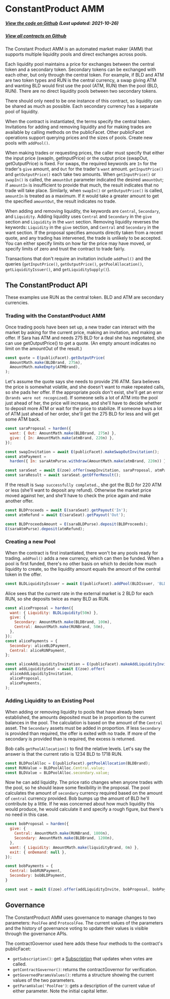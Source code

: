# ConstantProduct AMM

<Zoe-Version/>

##### [View the code on Github](https://github.com/Agoric/agoric-sdk/blob/master/packages/zoe/src/contracts/vpool-xyk-amm/multipoolMarketMaker.js) (Last updated: 2021-10-26)
##### [View all contracts on Github](https://github.com/Agoric/agoric-sdk/tree/master/packages/zoe/src/contracts)


The Constant Product AMM is an automated market maker (AMM) that supports
multiple liquidity pools and direct exchanges across pools.

Each liquidity pool maintains a price for exchanges between the central token
and a secondary token. Secondary tokens can be exchanged with each other, but
only through the central token. For example, if BLD and ATM are two token types
and RUN is the central currency, a swap giving ATM and wanting BLD would first
use the pool (ATM, RUN) then the pool (BLD, RUN). There are no direct liquidity
pools between two secondary tokens.

There should only need to be one instance of this contract, so liquidity can be
shared as much as possible. Each secondary currency has a separate pool of liquidity.

When the contract is instantiated, the terms specify the central token.  Invitations
for adding and removing liquidity and for making trades are available by calling
methods on the publicFacet. Other publicFacet operations support querying prices and
the sizes of pools. Create new pools with `addPool()`.

When making trades or requesting prices, the caller must specify that either the
input price (swapIn, getInputPrice) or the output price (swapOut, getOutputPrice) is
fixed. For swaps, the required keywords are `In` for the trader's `give` amount, and
`Out` for the trader's `want` amount.  `getInputPrice()` and `getOutputPrice()` each
take two amounts. When `getInputPrice()` or `swapIn()` is called, the `amountOut`
parameter indicated the desired `amountOut`; if `amountIn` is insufficient to provide
that much, the result indicates that no trade will take place. Similarly, when
`swapIn()` or `getOutputPrice()` is called, `amountIn` is treated as a maximum.
If it would take a greater amount to get the specified `amountOut`, the result
indicates no trade.

When adding and removing liquidity, the keywords are `Central`, `Secondary`, and
`Liquidity`. Adding liquidity uses `Central` and `Secondary` in the `give` section
and `Liquidity` in the `want` section. Removing liquidity reverses the keywords:
`Liquidity` in the `give` section, and `Central` and `Secondary` in the want
section. If the proposal specifies amounts directly taken from a recent quote, and
any trading has intervened, the trade is unlikely to be accepted. You can either
specify limits on how far the price may have moved, or specify limits of zero and
trust the contract to trade fairly.

Transactions that don't require an invitation include `addPool()` and the queries
(`getInputPrice()`, `getOutputPrice()`, `getPoolAllocation()`,
`getLiquidityIssuer()`, and `getLiquiditySupply()`).

## The ConstantProduct API

These examples use RUN as the central token. BLD and ATM are secondary currencies.

### Trading with the ConstantProduct AMM

Once trading pools have been set up, a new trader can interact with the market by
asking for the current price, making an invitation, and making an offer. If Sara has
ATM and needs 275 BLD for a deal she has negotiated, she can use
getOutputPrice() to get a quote. (An empty amount indicates no limit on the
amountOut of the result.)

```js
const quote = E(publicFacet).getOutputPrice(
  AmountMath.make(BLDBrand, 275n),
  AmountMath.makeEmpty(ATMBrand),
);
  ```
  
Let's assume the quote says she needs to provide 216 ATM. Sara believes the
price is somewhat volatile, and she doesn't want to make repeated calls, so she pads
her offer. If the appropriate pools don't exist, she'll get an error (`brands were
not recognized`). If someone sells a lot of ATM into the pool just ahead of
her, the price will increase, and she'll have to decide whether to deposit more
ATM or wait for the price to stabilize. If someone buys a lot of ATM just
ahead of her order, she'll get the 275 BLD for less and will get some ATM
back.

```js
const saraProposal = harden({
  want: { Out: AmountMath.make(BLDBrand, 275n) },
  give: { In: AmountMath.make(atmBrand, 220n) },
});

const swapInvitation = await E(publicFacet).makeSwapOutInvitation();
const atmPayment =
  harden({ In: saraAtmPurse.withdraw(AmountMath.make(atmBrand, 220n)) });

const saraSeat = await E(zoe).offer(swapInvitation, saraProposal, atmPayment);
const saraResult = await saraSeat.getOfferResult();
```

If the result is `Swap successfully completed.`, she got the BLD for 220 ATM
or less (she'll want to deposit any refund). Otherwise the market price moved against
her, and she'll have to check the price again and make another offer.

```js
const BLDProceeds = await E(saraSeat).getPayout('In');
const atmRefund = await E(saraSeat).getPayout('Out');

const BLDProceedsAmount = E(saraBLDPurse).deposit(BLDProceeds);
E(saraAtmPurse).deposit(atmRefund);
```

###  Creating a new Pool

When the contract is first instantiated, there won't be any pools ready for
trading. `addPool()` adds a new currency, which can then be funded. When a pool is
first funded, there's no other basis on which to decide how much liquidity to create,
so the liquidity amount equals the amount of the central token in the offer.

```js
const BLDLiquidityIssuer = await E(publicFacet).addPool(BLDIssuer, 'BLD');
```

Alice sees that the current rate in the external market is 2 BLD for each
RUN, so she deposits twice as many BLD as RUN.

```js
const aliceProposal = harden({
  want: { Liquidity: BLDLiquidity(50n) },
  give: {
    Secondary: AmountMath.make(BLDBrand, 100n),
    Central: AmountMath.make(RUNBrand, 50n),
  },
});
const alicePayments = {
  Secondary: aliceBLDPayment,
  Central: aliceRUNPayment,
};

const aliceAddLiquidityInvitation = E(publicFacet).makeAddLiquidityInvitation();
const addLiquiditySeat = await E(zoe).offer(
  aliceAddLiquidityInvitation,
  aliceProposal,
  alicePayments,
);
```

### Adding Liquidity to an Existing Pool

When adding or removing liquidity to pools that have already been established, the
amounts deposited must be in proportion to the current balances in the pool. The
calculation is based on the amount of the `Central` asset. The `Secondary` assets
must be added in proportion.  If less `Secondary` is provided than required, the
offer is exited with no trade. If more of the secondary is provided than is required,
the excess is returned.

Bob calls `getPoolAllocation()` to find the relative levels. Let's say the answer is
that the current ratio is 1234 BLD to 1718 RUN.

```js
const BLDPoolAlloc = E(publicFacet).getPoolAllocation(BLDBrand);
const RUNValue = BLDPoolAlloc.Central.value;
const BLDValue = BLDPoolAlloc.secondary.value;
```

Now he can add liquidity.  The price ratio changes when anyone trades with the pool,
so he should leave some flexibility in the proposal. The pool calculates the amount
of `secondary` currency required based on the amount of `central` currency provided.
Bob bumps up the amount of BLD he'll contribute by a little. If he was concerned
about how much liquidity this would produce, he would calculate it and specify a rough
figure, but there's no need in this case.

```js
const bobProposal = harden({
  give: {
    Central: AmountMath.make(RUNBrand, 1800n),
    Secondary: AmountMath.make(BLDBrand, 1200n),
  },
  want: { Liquidity: AmountMath.make(liquidityBrand, 0n) },
  exit: { onDemand: null },
});

const bobPayments = {
  Central: bobRUNPayment,
  Secondary: bobBLDPayment,
}

const seat = await E(zoe).offer(addLiquidityInvite, bobProposal, bobPayments);
```

## Governance

The ConstantProduct AMM uses governance to manage changes to two parameters: `PoolFee`
and `ProtocolFee`. The current values of the parameters and the history of governance
voting to update their values is visible through the governance APIs.

The contractGovernor used here adds these four methods to the contract's
publicFacet: 

* `getSubscription()`: get a [Subscription](/guides/js-programming/notifiers.md) that
    updates when votes are called.
* `getContractGovernor()`: returns the contractGovernor for verification.
* `getGovernedParamsValues()`: returns a structure showing the current values of
    the two parameters.
* `getParamValue('PoolFee')`: gets a description of the current value of
    either parameter. Note the initial capital letter.
